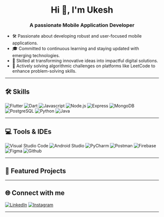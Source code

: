 <h1 align="center">Hi 👋, I'm Ukesh</h1>
<h3 align="center">A passionate Mobile Application Developer </h3>


* 🛠️ Passionate about developing robust and user-focused mobile applications.
* 🎓 Committed to continuous learning and staying updated with emerging technologies.
* 🚀 Skilled at transforming innovative ideas into impactful digital solutions.
* 🧠 Actively solving algorithmic challenges on platforms like LeetCode to enhance problem-solving skills.


---

## 🛠️ Skills
![Flutter](https://img.shields.io/badge/Flutter-02569B?style=for-the-badge&logo=flutter&logoColor=white)
![Dart](https://img.shields.io/badge/Dart-0175C2?style=for-the-badge&logo=dart&logoColor=white)
![Javascript](https://img.shields.io/badge/JavaScript-F7DF1E?style=for-the-badge&logo=javascript&logoColor=black)
![Node.js](https://img.shields.io/badge/Node.js-43853D?style=for-the-badge&logo=node.js&logoColor=white)
![Express](https://img.shields.io/badge/Express.js-404D59?style=for-the-badge)
![MongoDB](https://img.shields.io/badge/MongoDB-4EA94B?style=for-the-badge&logo=mongodb&logoColor=white)
![PostgreSQL](https://img.shields.io/badge/PostgreSQL-316192?style=for-the-badge&logo=postgresql&logoColor=white)
![Python](https://img.shields.io/badge/Python-3776AB?style=for-the-badge&logo=python&logoColor=white)
![Java](https://img.shields.io/badge/Java-ED8B00?style=for-the-badge&logo=openjdk&logoColor=white)

<!-- Add your other skill badges here -->

---

## 💻 Tools & IDEs

![Visual Studio Code](https://img.shields.io/badge/VSCode-007ACC?style=for-the-badge&logo=visual-studio-code&logoColor=white)
![Android Studio](https://img.shields.io/badge/AndroidStudio-3DDC84?style=for-the-badge&logo=android-studio&logoColor=white)
![PyCharm](https://img.shields.io/badge/PyCharm-000000.svg?&style=for-the-badge&logo=PyCharm&logoColor=white)
![Postman](https://img.shields.io/badge/Postman-FF6C37?style=for-the-badge&logo=postman&logoColor=white)
![Firebase](https://img.shields.io/badge/Firebase-FFCA28?style=for-the-badge&logo=firebase&logoColor=white)
![Figma](https://img.shields.io/badge/Figma-F24E1E?style=for-the-badge&logo=figma&logoColor=white)
![Github](https://img.shields.io/badge/GitHub-100000?style=for-the-badge&logo=github&logoColor=white)

---


## 📱 Featured Projects


---

## 🌐 Connect with me

[![LinkedIn](https://img.shields.io/badge/LinkedIn-0A66C2?style=for-the-badge&logo=linkedin&logoColor=white)](www.linkedin.com/in/ukesh-r)
[![Instagram](https://img.shields.io/badge/Instagram-E1306C?style=for-the-badge&logo=instagram&logoColor=white)](https://www.instagram.com/_._ukesh_._)

---
